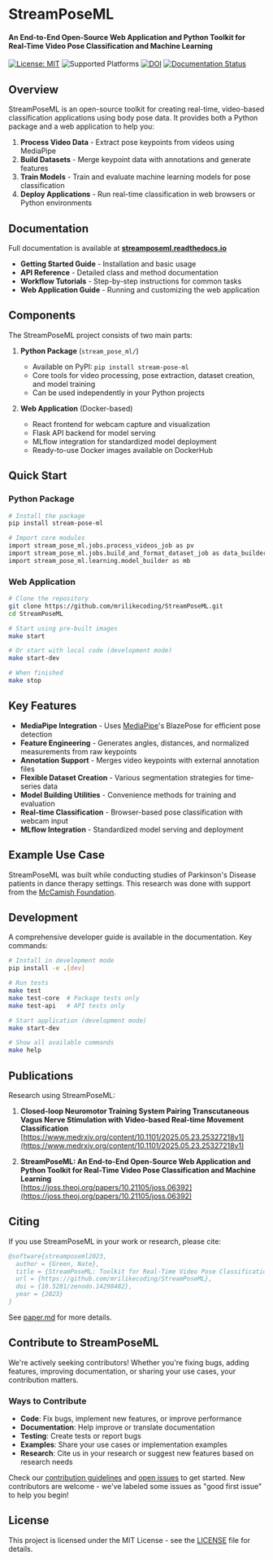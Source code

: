 # StreamPoseML

#### An End-to-End Open-Source Web Application and Python Toolkit for Real-Time Video Pose Classification and Machine Learning

[![License: MIT](https://img.shields.io/badge/License-MIT-yellow.svg)](https://opensource.org/licenses/MIT)
![Supported Platforms](https://img.shields.io/badge/platforms-macOS%20%7C%20Windows%20%7C%20Linux-green)
[![DOI](https://zenodo.org/badge/DOI/10.5281/zenodo.14298482.svg)](https://doi.org/10.5281/zenodo.14298482)
[![Documentation Status](https://readthedocs.org/projects/streamposeml/badge/?version=latest)](https://streamposeml.readthedocs.io/en/latest/?badge=latest)

## Overview

StreamPoseML is an open-source toolkit for creating real-time, video-based classification applications using body pose data. It provides both a Python package and a web application to help you:

1. **Process Video Data** - Extract pose keypoints from videos using MediaPipe
2. **Build Datasets** - Merge keypoint data with annotations and generate features
3. **Train Models** - Train and evaluate machine learning models for pose classification
4. **Deploy Applications** - Run real-time classification in web browsers or Python environments

## Documentation

Full documentation is available at **[streamposeml.readthedocs.io](https://streamposeml.readthedocs.io)**

- **Getting Started Guide** - Installation and basic usage
- **API Reference** - Detailed class and method documentation
- **Workflow Tutorials** - Step-by-step instructions for common tasks
- **Web Application Guide** - Running and customizing the web application

## Components

The StreamPoseML project consists of two main parts:

1. **Python Package** (`stream_pose_ml/`)
   - Available on PyPI: `pip install stream-pose-ml`
   - Core tools for video processing, pose extraction, dataset creation, and model training
   - Can be used independently in your Python projects

2. **Web Application** (Docker-based)
   - React frontend for webcam capture and visualization
   - Flask API backend for model serving
   - MLflow integration for standardized model deployment
   - Ready-to-use Docker images available on DockerHub

## Quick Start

### Python Package

```bash
# Install the package
pip install stream-pose-ml

# Import core modules
import stream_pose_ml.jobs.process_videos_job as pv
import stream_pose_ml.jobs.build_and_format_dataset_job as data_builder
import stream_pose_ml.learning.model_builder as mb
```

### Web Application

```bash
# Clone the repository
git clone https://github.com/mrilikecoding/StreamPoseML.git
cd StreamPoseML

# Start using pre-built images
make start

# Or start with local code (development mode)
make start-dev

# When finished
make stop
```

## Key Features

- **MediaPipe Integration** - Uses [MediaPipe](https://developers.google.com/mediapipe)'s BlazePose for efficient pose detection
- **Feature Engineering** - Generates angles, distances, and normalized measurements from raw keypoints
- **Annotation Support** - Merges video keypoints with external annotation files
- **Flexible Dataset Creation** - Various segmentation strategies for time-series data
- **Model Building Utilities** - Convenience methods for training and evaluation
- **Real-time Classification** - Browser-based pose classification with webcam input
- **MLflow Integration** - Standardized model serving and deployment

## Example Use Case

StreamPoseML was built while conducting studies of Parkinson's Disease patients in dance therapy settings. This research was done with support from the [McCamish Foundation](https://parkinsons.gatech.edu/).

## Development

A comprehensive developer guide is available in the documentation. Key commands:

```bash
# Install in development mode
pip install -e .[dev]

# Run tests
make test
make test-core  # Package tests only
make test-api   # API tests only

# Start application (development mode)
make start-dev

# Show all available commands
make help
```

## Publications

Research using StreamPoseML:

1. **Closed-loop Neuromotor Training System Pairing Transcutaneous Vagus Nerve Stimulation with Video-based Real-time Movement Classification**  
   [https://www.medrxiv.org/content/10.1101/2025.05.23.25327218v1](https://www.medrxiv.org/content/10.1101/2025.05.23.25327218v1)

2. **StreamPoseML: An End-to-End Open-Source Web Application and Python Toolkit for Real-Time Video Pose Classification and Machine Learning**  
   [https://joss.theoj.org/papers/10.21105/joss.06392](https://joss.theoj.org/papers/10.21105/joss.06392)

## Citing

If you use StreamPoseML in your work or research, please cite:

```bibtex
@software{streamposeml2023,
  author = {Green, Nate},
  title = {StreamPoseML: Toolkit for Real-Time Video Pose Classification},
  url = {https://github.com/mrilikecoding/StreamPoseML},
  doi = {10.5281/zenodo.14298482},
  year = {2023}
}
```

See [paper.md](paper.md) for more details.

## Contribute to StreamPoseML

We're actively seeking contributors! Whether you're fixing bugs, adding features, improving documentation, or sharing your use cases, your contribution matters.

### Ways to Contribute

- **Code**: Fix bugs, implement new features, or improve performance
- **Documentation**: Help improve or translate documentation
- **Testing**: Create tests or report bugs
- **Examples**: Share your use cases or implementation examples
- **Research**: Cite us in your research or suggest new features based on research needs

Check our [contribution guidelines](CONTRIBUTING.md) and [open issues](https://github.com/mrilikecoding/StreamPoseML/issues) to get started. New contributors are welcome - we've labeled some issues as "good first issue" to help you begin!

## License

This project is licensed under the MIT License - see the [LICENSE](LICENSE) file for details.
